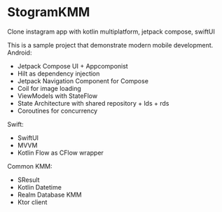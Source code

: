 # StogramKMM
Clone instagram app with kotlin multiplatform, jetpack compose, swiftUI

This is a sample project that demonstrate modern mobile development.
Android:
- Jetpack Compose UI + Appcomponist
- Hilt as dependency injection
- Jetpack Navigation Component for Compose 
- Coil for image loading
- ViewModels with StateFlow
- State Architecture with shared repository + lds + rds
- Coroutines for concurrency

Swift:
- SwiftUI
- MVVM
- Kotlin Flow as CFlow wrapper

Common KMM:
- SResult
- Kotlin Datetime
- Realm Database KMM
- Ktor client

